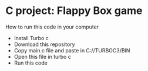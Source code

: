 # C project: Flappy Box game
How to run this code in your computer
- Install Turbo c
- Download this repository
- Copy main.c file and paste in C://TURBOC3/BIN
- Open this file in turbo c
- Run this code
